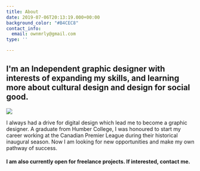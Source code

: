 ```yaml
---
title: About
date: 2019-07-06T20:13:19.000+00:00
background_color: "#B4CEC8"
contact_info:
  email: ownmrly@gmail.com
type: ''

---
```

## I'm an Independent graphic designer with interests of expanding my skills, and learning more about cultural design and design for social good.

![](/images/Owen_Morley_Overlay.jpg)

I always had a drive for digital design which lead me to become a graphic designer. A graduate from Humber College, I was honoured to start my career working at the Canadian Premier League during their historical inaugural season. Now I am looking for new opportunities and make my own pathway of success.

#### I am also currently open for freelance projects. If interested, contact me.
